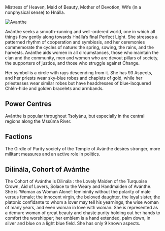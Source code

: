 Mistress of Heaven, Maid of Beauty, Mother of Devotion, Wife (in a nonphysical sense) to Hnálla.

![Avanthe](https://www.tekumel.com/images/world/godsymbol04.jpg)

Avánthe seeks a smooth-running and well-ordered world, one in which all things flow gently along towards Hnálla’s final Perfect Light. She stresses a patterned rhythm of cooperation and symbiosis, and her ceremonies commemorate the cycles of nature: the spring, sowing, the rains, and the harvests. Avánthe aids women in all circumstances, those who maintain the clan and the community, men and women who are devout pillars of society, the supporters of justice, and those who struggle against Change.

Her symbol is a circle with rays descending from it. She has 93 Aspects, and her priests wear sky-blue robes and chaplets of gold, while her priestesses wear similar robes but have headdresses of blue-lacquered Chlén-hide and golden bracelets and armbands.

## Power Centres

Avánthe is popular throughout Tsolyánu, but especially in the central regions along the Mssúma River.

## Factions

The Girdle of Purity society of the Temple of Avánthe desires stronger, more militant measures and an active role in politics.

## Dilinála, Cohort of Avánthe

The Cohort of Avánthe is Dilinála : the Lovely Maiden of the Turquoise Crown, Aid of Lovers, Solace to the Weary and Handmaiden of Avánthe. She is ‘Woman as Woman Alone’: femininity without the polarity of male versus female; the innocent virgin, the beloved daughter, the loyal sister, the platonic confidante to whom a lover may tell his yearnings, the wise woman of many years, and even woman in love with woman. She is represented as a demure woman of great beauty and chaste purity holding out her hands to comfort the worshipper; her emblem is a hand extended, palm down, in silver and blue on a light blue field. She has only 9 known aspects.